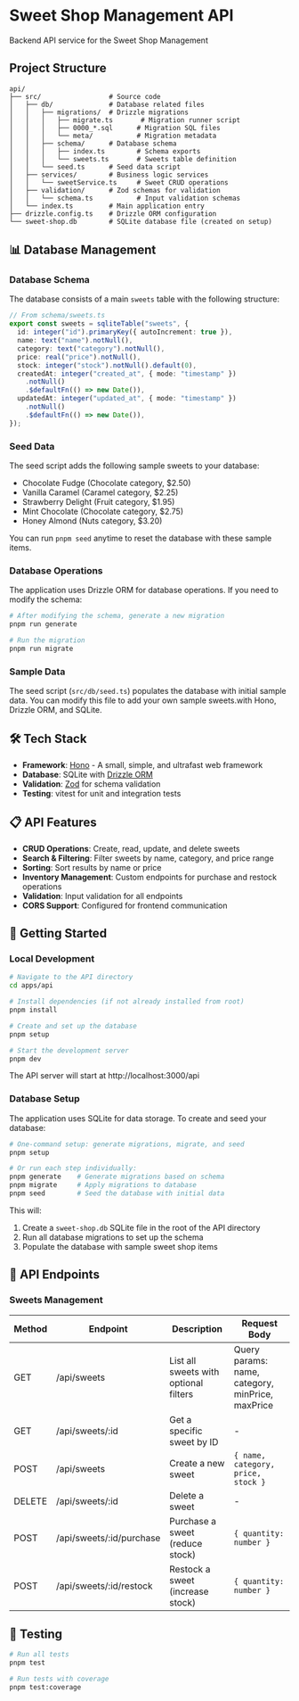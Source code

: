 # Sweet Shop Management API

Backend API service for the Sweet Shop Management

## Project Structure

```
api/
├── src/                 # Source code
│   ├── db/              # Database related files
│   │   ├── migrations/  # Drizzle migrations
│   │   │   ├── migrate.ts       # Migration runner script
│   │   │   ├── 0000_*.sql      # Migration SQL files
│   │   │   └── meta/           # Migration metadata
│   │   ├── schema/      # Database schema
│   │   │   ├── index.ts        # Schema exports
│   │   │   └── sweets.ts       # Sweets table definition
│   │   └── seed.ts      # Seed data script
│   ├── services/        # Business logic services
│   │   └── sweetService.ts     # Sweet CRUD operations
│   ├── validation/      # Zod schemas for validation
│   │   └── schema.ts           # Input validation schemas
│   └── index.ts         # Main application entry
├── drizzle.config.ts    # Drizzle ORM configuration
└── sweet-shop.db        # SQLite database file (created on setup)
```

## 📊 Database Management

### Database Schema

The database consists of a main `sweets` table with the following structure:

```typescript
// From schema/sweets.ts
export const sweets = sqliteTable("sweets", {
  id: integer("id").primaryKey({ autoIncrement: true }),
  name: text("name").notNull(),
  category: text("category").notNull(),
  price: real("price").notNull(),
  stock: integer("stock").notNull().default(0),
  createdAt: integer("created_at", { mode: "timestamp" })
    .notNull()
    .$defaultFn(() => new Date()),
  updatedAt: integer("updated_at", { mode: "timestamp" })
    .notNull()
    .$defaultFn(() => new Date()),
});
```

### Seed Data

The seed script adds the following sample sweets to your database:

- Chocolate Fudge (Chocolate category, $2.50)
- Vanilla Caramel (Caramel category, $2.25)
- Strawberry Delight (Fruit category, $1.95)
- Mint Chocolate (Chocolate category, $2.75)
- Honey Almond (Nuts category, $3.20)

You can run `pnpm seed` anytime to reset the database with these sample items.

### Database Operations

The application uses Drizzle ORM for database operations. If you need to modify the schema:

```bash
# After modifying the schema, generate a new migration
pnpm run generate

# Run the migration
pnpm run migrate
```

### Sample Data

The seed script (`src/db/seed.ts`) populates the database with initial sample data. You can modify this file to add your own sample sweets.with Hono, Drizzle ORM, and SQLite.

## 🛠️ Tech Stack

- **Framework**: [Hono](https://hono.dev/) - A small, simple, and ultrafast web framework
- **Database**: SQLite with [Drizzle ORM](https://orm.drizzle.team/)
- **Validation**: [Zod](https://zod.dev/) for schema validation
- **Testing**: vitest for unit and integration tests

## 📋 API Features

- **CRUD Operations**: Create, read, update, and delete sweets
- **Search & Filtering**: Filter sweets by name, category, and price range
- **Sorting**: Sort results by name or price
- **Inventory Management**: Custom endpoints for purchase and restock operations
- **Validation**: Input validation for all endpoints
- **CORS Support**: Configured for frontend communication

## 🚀 Getting Started

### Local Development

```bash
# Navigate to the API directory
cd apps/api

# Install dependencies (if not already installed from root)
pnpm install

# Create and set up the database
pnpm setup

# Start the development server
pnpm dev
```

The API server will start at http://localhost:3000/api

### Database Setup

The application uses SQLite for data storage. To create and seed your database:

```bash
# One-command setup: generate migrations, migrate, and seed
pnpm setup

# Or run each step individually:
pnpm generate    # Generate migrations based on schema
pnpm migrate     # Apply migrations to database
pnpm seed        # Seed the database with initial data
```

This will:

1. Create a `sweet-shop.db` SQLite file in the root of the API directory
2. Run all database migrations to set up the schema
3. Populate the database with sample sweet shop items

## 📝 API Endpoints

### Sweets Management

| Method | Endpoint                 | Description                           | Request Body                                     |
| ------ | ------------------------ | ------------------------------------- | ------------------------------------------------ |
| GET    | /api/sweets              | List all sweets with optional filters | Query params: name, category, minPrice, maxPrice |
| GET    | /api/sweets/:id          | Get a specific sweet by ID            | -                                                |
| POST   | /api/sweets              | Create a new sweet                    | `{ name, category, price, stock }`               |
| DELETE | /api/sweets/:id          | Delete a sweet                        | -                                                |
| POST   | /api/sweets/:id/purchase | Purchase a sweet (reduce stock)       | `{ quantity: number }`                           |
| POST   | /api/sweets/:id/restock  | Restock a sweet (increase stock)      | `{ quantity: number }`                           |

## 🧪 Testing

```bash
# Run all tests
pnpm test

# Run tests with coverage
pnpm test:coverage
```
